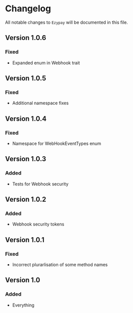 # Changelog

All notable changes to `Ezypay` will be documented in this file.

## Version 1.0.6

### Fixed
- Expanded enum in Webhook trait

## Version 1.0.5

### Fixed
- Additional namespace fixes

## Version 1.0.4

### Fixed
- Namespace for WebHookEventTypes enum

## Version 1.0.3

### Added
- Tests for Webhook security

## Version 1.0.2

### Added
- Webhook security tokens

## Version 1.0.1

### Fixed
- Incorrect plurarlisation of some method names

## Version 1.0

### Added
- Everything
